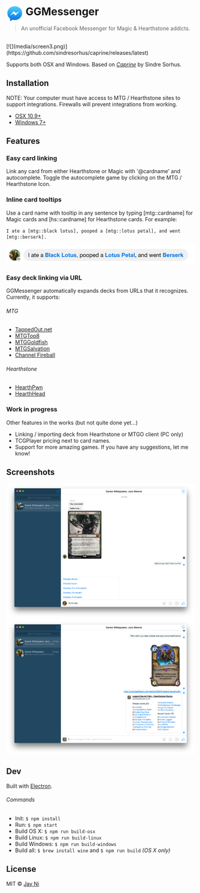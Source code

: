 # <img src="media/Icon.png" width="45" align="left">&nbsp;GGMessenger

> An unofficial Facebook Messenger for Magic & Hearthstone addicts.

<br>
[![](media/screen3.png)](https://github.com/sindresorhus/caprine/releases/latest)

Supports both OSX and Windows.  Based on [*Caprine*](https://github.com/sindresorhus/caprine/releases/latest) by Sindre Sorhus.

## Installation

NOTE: Your computer must have access to MTG / Hearthstone sites to support integrations.  Firewalls will prevent integrations from working.

* [OSX 10.9+](https://www.dropbox.com/s/o0r8pty6shubwqb/GGMessenger-osx-0.4.0.zip?dl=0)
* [Windows 7+](https://www.dropbox.com/s/d8kwqkukferm0xj/GGMessenger-v0.4.0.exe?dl=0)

## Features

### Easy card linking

Link any card from either Hearthstone or Magic with '@cardname' and autocomplete.  Toggle the autocomplete game by clicking on the MTG / Hearthstone Icon.

### Inline card tooltips

Use a card name with tooltip in any sentence by typing [mtg::cardname] for Magic cards and [hs::cardname] for Hearthstone cards.  For example:

```
I ate a [mtg::black lotus], pooped a [mtg::lotus petal], and went [mtg::berserk].
```

![](media/screen4.png)

### Easy deck linking via URL

GGMessenger automatically expands decks from URLs that it recognizes.  Currently, it supports:

###### MTG
* [TappedOut.net](http://tappedout.net)
* [MTGTop8](http://mtgtop8.com)
* [MTGGoldfish](http://mtggoldfish.com)
* [MTGSalvation](http://mtgsalvation.com)
* [Channel Fireball](http://channelfireball.com)

###### Hearthstone
* [HearthPwn](http://hearthpwn.com)
* [HearthHead](http://hearthhead.com)

### Work in progress

Other features in the works (but not quite done yet...)

* Linking / importing deck from Hearthstone or MTGO client (PC only)
* TCGPlayer pricing next to card names.
* Support for more amazing games.  If you have any suggestions, let me know!

## Screenshots

![](media/screen1.png)
![](media/screen2.png)

## Dev

Built with [Electron](http://electron.atom.io).

###### Commands

- Init: `$ npm install`
- Run: `$ npm start`
- Build OS X: `$ npm run build-osx`
- Build Linux: `$ npm run build-linux`
- Build Windows: `$ npm run build-windows`
- Build all: `$ brew install wine` and `$ npm run build` *(OS X only)*

## License

MIT © [Jay Ni](https://github.com/jayxni)
